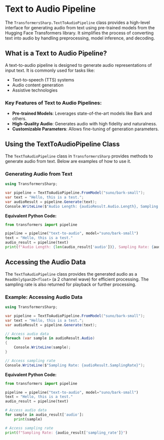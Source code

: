# Text to Audio Pipeline

The `TransformersSharp.TextToAudioPipeline` class provides a high-level interface for generating audio from text using pre-trained models from the Hugging Face Transformers library. It simplifies the process of converting text into audio by handling preprocessing, model inference, and decoding.

## What is a Text to Audio Pipeline?

A text-to-audio pipeline is designed to generate audio representations of input text. It is commonly used for tasks like:
- Text-to-speech (TTS) systems
- Audio content generation
- Assistive technologies

### Key Features of Text to Audio Pipelines:
- **Pre-trained Models**: Leverages state-of-the-art models like Bark and others.
- **High-Quality Audio**: Generates audio with high fidelity and naturalness.
- **Customizable Parameters**: Allows fine-tuning of generation parameters.

## Using the TextToAudioPipeline Class

The `TextToAudioPipeline` class in `TransformersSharp` provides methods to generate audio from text. Below are examples of how to use it.

### Generating Audio from Text

```csharp
using TransformersSharp;

var pipeline = TextToAudioPipeline.FromModel("suno/bark-small");
var text = "Hello, this is a test.";
var audioResult = pipeline.Generate(text);
Console.WriteLine($"Audio Length: {audioResult.Audio.Length}, Sampling Rate: {audioResult.SamplingRate}");
```

**Equivalent Python Code:**

```python
from transformers import pipeline

pipeline = pipeline("text-to-audio", model="suno/bark-small")
text = "Hello, this is a test."
audio_result = pipeline(text)
print(f"Audio Length: {len(audio_result['audio'])}, Sampling Rate: {audio_result['sampling_rate']}")
```

## Accessing the Audio Data

The `TextToAudioPipeline` class provides the generated audio as a `ReadOnlySpan2D<float>` (a 2 channel wave) for efficient processing. The sampling rate is also returned for playback or further processing.

### Example: Accessing Audio Data

```csharp
using TransformersSharp;

var pipeline = TextToAudioPipeline.FromModel("suno/bark-small");
var text = "Hello, this is a test.";
var audioResult = pipeline.Generate(text);

// Access audio data
foreach (var sample in audioResult.Audio)
{
    Console.WriteLine(sample);
}

// Access sampling rate
Console.WriteLine($"Sampling Rate: {audioResult.SamplingRate}");
```

**Equivalent Python Code:**

```python
from transformers import pipeline

pipeline = pipeline("text-to-audio", model="suno/bark-small")
text = "Hello, this is a test."
audio_result = pipeline(text)

# Access audio data
for sample in audio_result['audio']:
    print(sample)

# Access sampling rate
print(f"Sampling Rate: {audio_result['sampling_rate']}")
```